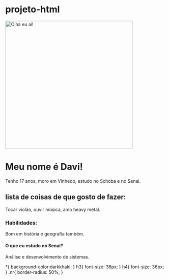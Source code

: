 # projeto-html
<!DOCTYPE html>
<html lang="en">
<head>
    <meta charset="UTF-8">
    <meta name="viewport" content="width=device-width, initial-scale=1.0">
    <title>Meu portifolio</title>
    <link rel="stylesheet" href="div.css">
</head>
<body>
    <div></div>
    <img src="20250801_154919.jpg" alt="Olha eu ai!" width="400px" height="400px" class="nr">
    <h1>Meu nome é Davi!</h1>
    <p>Tenho 17 anos, moro em Vinhedo, estudo no Schoba e no Senai.</p>
    <h2>lista de coisas de que gosto de fazer:</h2>
    <p>Tocar violão, ouvir música, amo heavy metal.</p>
<h3>Habilidades:</h3>
<p>Bom em história e geografia também.</p>
<h4>O que eu estudo no Senai?</h4>
<p>Análise e desenvolvimento de sistemas.</p>
    
</body>
</html>


*{
    background-color:darkkhaki;
}
h3{
    font-size: 36px;
}
h4{
    font-size: 36px;
}
.nr{
    border-radius: 50%;
}
